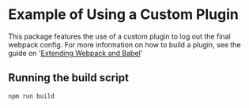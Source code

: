 # Example of Using a Custom Plugin

This package features the use of a custom plugin to log out the final webpack config. For more information on how to build a plugin, see the guide on '[Extending Webpack and Babel]'

## Running the build script

```js
npm run build
```

[Extending Webpack and Babel]: https://github.com/Financial-Times/anvil/blob/master/docs/guides/extending-webpack-and-babel.md
